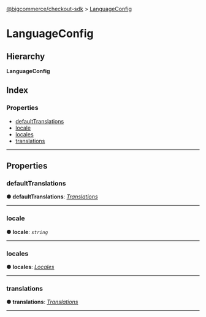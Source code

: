 [@bigcommerce/checkout-sdk](../README.md) > [LanguageConfig](../interfaces/languageconfig.md)

# LanguageConfig

## Hierarchy

**LanguageConfig**

## Index

### Properties

* [defaultTranslations](languageconfig.md#defaulttranslations)
* [locale](languageconfig.md#locale)
* [locales](languageconfig.md#locales)
* [translations](languageconfig.md#translations)

---

## Properties

<a id="defaulttranslations"></a>

###  defaultTranslations

**● defaultTranslations**: *[Translations](translations.md)*

___
<a id="locale"></a>

###  locale

**● locale**: *`string`*

___
<a id="locales"></a>

###  locales

**● locales**: *[Locales](locales.md)*

___
<a id="translations"></a>

###  translations

**● translations**: *[Translations](translations.md)*

___

